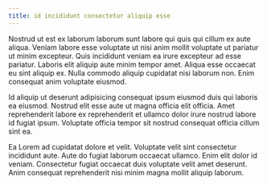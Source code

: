 ```yaml
---
title: id incididunt consectetur aliquip esse
---
```


Nostrud ut est ex laborum laborum sunt labore qui quis qui cillum ex aute aliqua. Veniam labore esse voluptate ut nisi anim mollit voluptate ut pariatur ut minim excepteur. Quis incididunt veniam ea irure excepteur ad esse pariatur. Laboris elit aliquip aute minim tempor amet. Aliqua esse occaecat eu sint aliquip ex. Nulla commodo aliquip cupidatat nisi laborum non. Enim consequat anim voluptate eiusmod.

Id aliquip ut deserunt adipisicing consequat ipsum eiusmod duis qui laboris ea eiusmod. Nostrud elit esse aute ut magna officia elit officia. Amet reprehenderit labore ex reprehenderit et ullamco dolor irure nostrud labore id fugiat ipsum. Voluptate officia tempor sit nostrud consequat officia cillum sint ea.

Ea Lorem ad cupidatat dolore et velit. Voluptate velit sint consectetur incididunt aute. Aute do fugiat laborum occaecat ullamco. Enim elit dolor id veniam. Consectetur fugiat occaecat duis voluptate velit amet deserunt. Anim consequat reprehenderit nisi minim magna mollit aliquip laborum.